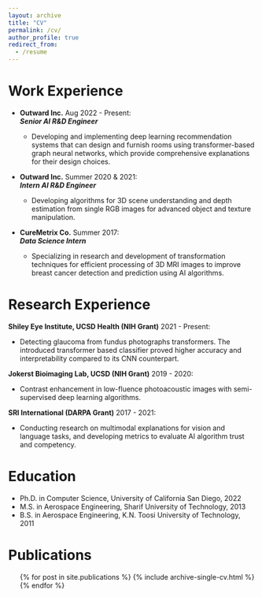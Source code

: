```yaml
---
layout: archive
title: "CV"
permalink: /cv/
author_profile: true
redirect_from:
  - /resume
---
```


Work Experience
======
* __Outward Inc.__ Aug 2022 - Present:<br /> 
  ___Senior AI R&D Engineer___
  * Developing and implementing deep learning recommendation systems that can design and furnish rooms using transformer-based graph neural networks, which provide comprehensive explanations for their design choices.

* __Outward Inc.__ Summer 2020 & 2021:<br /> 
  ___Intern AI R&D Engineer___
  * Developing algorithms for 3D scene understanding and depth estimation from single RGB images for advanced object and texture manipulation.

* __CureMetrix Co.__ Summer 2017:<br />
  ___Data Science Intern___
  * Specializing in research and development of transformation techniques for efficient processing of 3D MRI images to improve breast cancer detection and prediction using AI algorithms.

Research Experience
======

__Shiley Eye Institute, UCSD Health (NIH Grant)__ 2021 - Present:<br />
 * Detecting glaucoma from fundus photographs transformers. The introduced transformer based classifier proved higher accuracy and interpretability compared to its CNN counterpart.

__Jokerst Bioimaging Lab, UCSD (NIH Grant)__ 2019 - 2020:<br />
 * Contrast enhancement in low-fluence photoacoustic images with semi-supervised deep learning algorithms.

 __SRI International (DARPA Grant)__ 2017 - 2021:<br />
 * Conducting research on multimodal explanations for vision and language tasks, and developing metrics to evaluate AI algorithm trust and competency.

 Education
======
* Ph.D. in Computer Science, University of California San Diego, 2022
* M.S. in Aerospace Engineering, Sharif University of Technology, 2013
* B.S. in Aerospace Engineering, K.N. Toosi University of Technology, 2011

Publications
======
  <ul>{% for post in site.publications %}
    {% include archive-single-cv.html %}
  {% endfor %}</ul>

